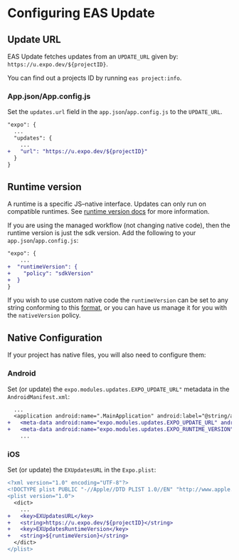 # Configuring EAS Update

## Update URL

EAS Update fetches updates from an `UPDATE_URL` given by: `https://u.expo.dev/${projectID}`.

You can find out a projects ID by running `eas project:info`.

### App.json/App.config.js

Set the `updates.url` field in the `app.json`/`app.config.js` to the `UPDATE_URL`.

```diff
"expo": {
  ...
  "updates": {
    ...
+   "url": "https://u.expo.dev/${projectID}"
  }
}
```

## Runtime version

A runtime is a specific JS–native interface. Updates can only run on compatible runtimes. See [runtime version docs](https://docs.expo.dev/distribution/runtime-versions/) for more information.

If you are using the managed workflow (not changing native code), then the runtime version is just the sdk version. Add the following to your `app.json`/`app.config.js`:

```diff
"expo": {
    ...
+  "runtimeVersion": {
+    "policy": "sdkVersion"
+  }
}
```

If you wish to use custom native code the `runtimeVersion` can be set to any string conforming to this [format](https://docs.expo.dev/versions/latest/config/app/#runtimeversion), or you can have us manage it for you with the `nativeVersion` policy.


## Native Configuration
If your project has native files, you will also need to configure them:

### Android

Set (or update) the `expo.modules.updates.EXPO_UPDATE_URL"` metadata in the `AndroidManifest.xml`:

```diff
  ...
  <application android:name=".MainApplication" android:label="@string/app_name" android:icon="@mipmap/ic_launcher" android:roundIcon="@mipmap/ic_launcher_round" android:allowBackup="true" android:theme="@style/AppTheme" android:usesCleartextTraffic="true">
+   <meta-data android:name="expo.modules.updates.EXPO_UPDATE_URL" android:value="https://u.expo.dev/${projectID}"/>
+   <meta-data android:name="expo.modules.updates.EXPO_RUNTIME_VERSION" android:value="${runtimeVersion}"/>
    ...
```

### iOS
Set (or update) the `EXUpdatesURL` in the `Expo.plist`:

```diff
<?xml version="1.0" encoding="UTF-8"?>
<!DOCTYPE plist PUBLIC "-//Apple//DTD PLIST 1.0//EN" "http://www.apple.com/DTDs/PropertyList-1.0.dtd">
<plist version="1.0">
  <dict>
    ...
+   <key>EXUpdatesURL</key>
+   <string>https://u.expo.dev/${projectID}</string>
+   <key>EXUpdatesRuntimeVersion</key>
+   <string>${runtimeVersion}</string>
  </dict>
</plist>
```
